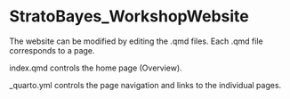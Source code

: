 # StratoBayes_WorkshopWebsite
 
The website can be modified by editing the .qmd files. Each .qmd file corresponds to a page. 

index.qmd controls the home page (Overview). 

_quarto.yml controls the page navigation and links to the individual pages.
